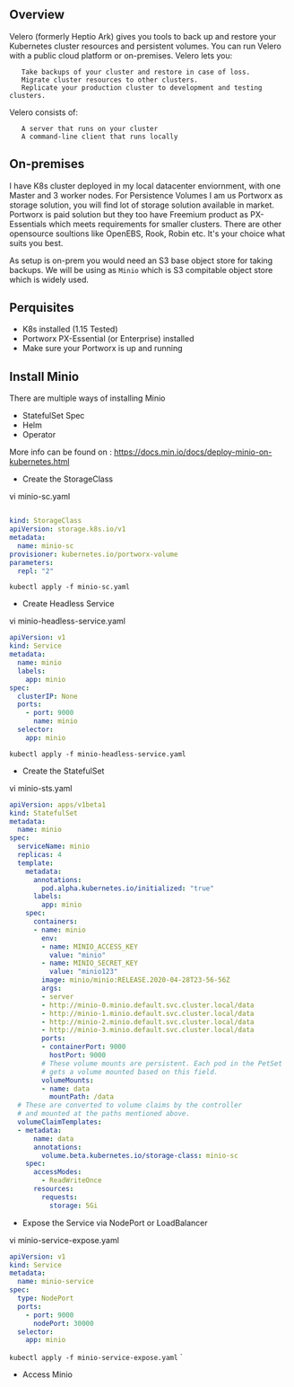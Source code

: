 ## Overview

Velero (formerly Heptio Ark) gives you tools to back up and restore your Kubernetes cluster resources and persistent volumes. You can run Velero with a public cloud platform or on-premises. Velero lets you:
```
   Take backups of your cluster and restore in case of loss.
   Migrate cluster resources to other clusters.
   Replicate your production cluster to development and testing clusters.
```
Velero consists of:
```
   A server that runs on your cluster
   A command-line client that runs locally
```

## On-premises 
I have K8s cluster deployed in my local datacenter enviornment, with one Master and 3 worker nodes.
For Persistence Volumes I am us Portworx as storage solution, you will find lot of storage solution available in market. Portworx is paid solution but they too have Freemium product
 as PX-Essentials which meets requirements for smaller clusters. There are other opensource soultions like OpenEBS, Rook, Robin etc. It's your choice what suits you best.

As setup is on-prem you would need an S3 base object store for taking backups. We will be using as `Minio` which is S3 compitable object store which is widely used.

## Perquisites
* K8s installed (1.15 Tested)
* Portworx PX-Essential (or Enterprise) installed 
* Make sure your Portworx is up and running 


## Install Minio
There are multiple ways of installing Minio
* StatefulSet Spec
* Helm
* Operator 

More info can be found on : https://docs.min.io/docs/deploy-minio-on-kubernetes.html

- Create the StorageClass

vi minio-sc.yaml

```yaml

kind: StorageClass
apiVersion: storage.k8s.io/v1
metadata:
  name: minio-sc
provisioner: kubernetes.io/portworx-volume
parameters:
  repl: "2"
```

`kubectl apply -f minio-sc.yaml`

- Create Headless Service

vi minio-headless-service.yaml

```yaml
apiVersion: v1
kind: Service
metadata:
  name: minio
  labels:
    app: minio
spec:
  clusterIP: None
  ports:
    - port: 9000
      name: minio
  selector:
    app: minio
```

`kubectl apply -f minio-headless-service.yaml`

- Create the StatefulSet

vi minio-sts.yaml

```yaml
apiVersion: apps/v1beta1
kind: StatefulSet
metadata:
  name: minio
spec:
  serviceName: minio
  replicas: 4
  template:
    metadata:
      annotations:
        pod.alpha.kubernetes.io/initialized: "true"
      labels:
        app: minio
    spec:
      containers:
      - name: minio
        env:
        - name: MINIO_ACCESS_KEY
          value: "minio"
        - name: MINIO_SECRET_KEY
          value: "minio123"
        image: minio/minio:RELEASE.2020-04-28T23-56-56Z
        args:
        - server
        - http://minio-0.minio.default.svc.cluster.local/data
        - http://minio-1.minio.default.svc.cluster.local/data
        - http://minio-2.minio.default.svc.cluster.local/data
        - http://minio-3.minio.default.svc.cluster.local/data
        ports:
        - containerPort: 9000
          hostPort: 9000
        # These volume mounts are persistent. Each pod in the PetSet
        # gets a volume mounted based on this field.
        volumeMounts:
        - name: data
          mountPath: /data
  # These are converted to volume claims by the controller
  # and mounted at the paths mentioned above.
  volumeClaimTemplates:
  - metadata:
      name: data
      annotations:
        volume.beta.kubernetes.io/storage-class: minio-sc
    spec:
      accessModes:
        - ReadWriteOnce
      resources:
        requests:
          storage: 5Gi
```

- Expose the Service via NodePort or LoadBalancer

vi minio-service-expose.yaml

```yaml
apiVersion: v1
kind: Service
metadata:
  name: minio-service
spec:
  type: NodePort
  ports:
    - port: 9000
      nodePort: 30000
  selector:
    app: minio
```

`kubectl apply -f minio-service-expose.yaml`
`

- Access Minio

